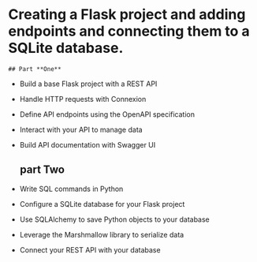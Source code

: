 # Creating a Flask project and adding endpoints and connecting them to a SQLite database.
    ## Part **One**
* Build a base Flask project with a REST API
* Handle HTTP requests with Connexion
* Define API endpoints using the OpenAPI specification
* Interact with your API to manage data
* Build API documentation with Swagger UI

    ## part **Two**
* Write SQL commands in Python
* Configure a SQLite database for your Flask project
* Use SQLAlchemy to save Python objects to your database
* Leverage the Marshmallow library to serialize data
* Connect your REST API with your database
